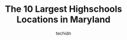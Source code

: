 ---
layout: ampstory
image: https://i0.wp.com/paketmu.com/wp-content/uploads/2023/06/patterson-high-school-0-in-maryland-1686367655.jpeg?resize=640,853
author: techidn
featured: false
description: Explore the diverse Highschool scene in Maryland, home to an incredible selection of 10 establishments catering to every taste. Whether youre in search of iconic favorites or undiscovered t
title: The 10 Largest Highschools Locations in Maryland
cover:
   title: The 10 Largest Highschools Locations in Maryland
   subtitle: RICKPATE
   background: https://paketmu.com/wp-content/uploads/2023/06/patterson-high-school-0-in-maryland-1686367655.jpeg

pages: 
 - layout: thirds
   top: <h1>#1 Western High School</h1>
   bottom: "<p>Very good school academic wise. Though there could be changes in the policies that enable students to come in and stay, I fear that they have lowered their standards. Mai</p>"
   background: https://paketmu.com/wp-content/uploads/2023/06/patterson-high-school-1-in-maryland-1686367656.jpeg
   backgroundblur: true
 - layout: thirds
   top: <h1>#2 Montgomery Blair High School</h1>
   bottom: "<p>Currently a senior here. Great school. Its really easy to get involved in extra-curricular activities. A lot kids in the CAP program hate it here, but a lot of them also</p>"
   background: https://paketmu.com/wp-content/uploads/2023/06/patterson-high-school-2-in-maryland-1686367656.jpeg
   cta:
      link: https://paketmu.com/the-10-largest-highschools-locations-in-maryland/
      text: The 10 Largest Highschools Locations in Maryland
 - layout: thirds
   top: <h1>#3 Bladensburg High School</h1>
   bottom: "<p>Not the best school but then again is still a good school for some programs. They give you allot of chances to be successful (this school year only). Just the students in</p>"
   background: https://paketmu.com/wp-content/uploads/2023/06/patterson-high-school-3-in-maryland-1686367676.jpeg
   cta:
      link: https://paketmu.com/the-10-largest-highschools-locations-in-maryland/
      text: The 10 Largest Highschools Locations in Maryland
 - layout: thirds
   top: <h1>#4 Patterson High School</h1>
   bottom: "<p>100 Kane St, Baltimore, MD 21224, United States</p>"
   background: https://images.unsplash.com/photo-1564951434112-64d74cc2a2d7?ixlib=rb-4.0.3&ixid=MnwxMjA3fDB8MHxwaG90by1wYWdlfHx8fGVufDB8fHx8&auto=format&fit=crop&w=640&h=853&q=80
   cta:
      link: https://paketmu.com/the-10-largest-highschools-locations-in-maryland/
      text: The 10 Largest Highschools Locations in Maryland
 - layout: thirds
   top: <h1>#5 Suitland High School</h1>
   bottom: "<p>5200 Silver Hill Rd #2086, District Heights, MD 20747, United States</p>"
   background: https://images.unsplash.com/photo-1509114397022-ed747cca3f65?ixlib=rb-4.0.3&ixid=MnwxMjA3fDB8MHxwaG90by1wYWdlfHx8fGVufDB8fHx8&auto=format&fit=crop&w=640&h=853&q=80
   cta:
      link: https://paketmu.com/the-10-largest-highschools-locations-in-maryland/
      text: The 10 Largest Highschools Locations in Maryland
 - layout: thirds
   top: <h1>#6 Oxon Hill High School</h1>
   bottom: "<p>6701 Leyte Dr, Oxon Hill, MD 20745, United States</p>"
   background: https://images.unsplash.com/photo-1597773150796-e5c14ebecbf5?ixlib=rb-4.0.3&ixid=MnwxMjA3fDB8MHxwaG90by1wYWdlfHx8fGVufDB8fHx8&auto=format&fit=crop&w=640&h=853&q=80
   cta:
      link: https://paketmu.com/the-10-largest-highschools-locations-in-maryland/
      text: The 10 Largest Highschools Locations in Maryland
 - layout: thirds
   top: <h1>#7 Calvert Hall College High School</h1>
   bottom: "<p>8102 Lasalle Rd, Towson, MD 21286, United States</p>"
   background: https://images.unsplash.com/photo-1608501821300-4f99e58bba77?ixlib=rb-4.0.3&ixid=MnwxMjA3fDB8MHxwaG90by1wYWdlfHx8fGVufDB8fHx8&auto=format&fit=crop&w=640&h=853&q=80
   cta:
      link: https://paketmu.com/the-10-largest-highschools-locations-in-maryland/
      text: The 10 Largest Highschools Locations in Maryland
 - layout: thirds
   middle: Continue reading...
   background: https://images.unsplash.com/photo-1557672172-298e090bd0f1?ixlib=rb-4.0.3&ixid=MnwxMjA3fDB8MHxwaG90by1wYWdlfHx8fGVufDB8fHx8&auto=format&fit=crop&w=640&h=853&q=80
   cta:
      link: https://paketmu.com/the-10-largest-highschools-locations-in-maryland/
      text: The 10 Largest Highschools Locations in Maryland
      
---
